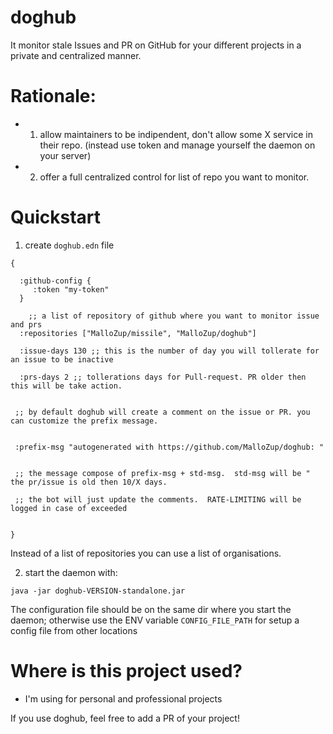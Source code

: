 # doghub

It monitor stale Issues and PR on GitHub for your different projects in a private and centralized manner.

# Rationale:

- 1) allow maintainers  to be indipendent, don't allow some X service in their repo. (instead use token and manage yourself the daemon on your server)

- 2) offer a full centralized control for list of repo you want to monitor.


# Quickstart

1) create  `doghub.edn` file

```
{

  :github-config {
     :token "my-token"
  }

    ;; a list of repository of github where you want to monitor issue and prs
  :repositories ["MalloZup/missile", "MalloZup/doghub"]

  :issue-days 130 ;; this is the number of day you will tollerate for an issue to be inactive

  :prs-days 2 ;; tollerations days for Pull-request. PR older then this will be take action.


 ;; by default doghub will create a comment on the issue or PR. you can customize the prefix message.


 :prefix-msg "autogenerated with https://github.com/MalloZup/doghub: "


 ;; the message compose of prefix-msg + std-msg.  std-msg will be " the pr/issue is old then 10/X days. 
  
 ;; the bot will just update the comments.  RATE-LIMITING will be logged in case of exceeded


}

```

Instead of a list of repositories you can use a list of organisations.

2) start the daemon with:

```java -jar doghub-VERSION-standalone.jar```

The configuration file should be on the same dir where you start the daemon; 
otherwise use the ENV variable `CONFIG_FILE_PATH` for setup a config file from other locations


# Where is this project used?

-  I'm using for personal and professional projects

If you use doghub, feel free to add a PR of your project!

